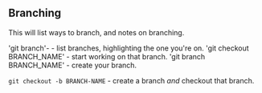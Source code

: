 ## Branching

This will list ways to branch, and notes on branching.

'git branch'- - list branches, highlighting the one you're on.
'git checkout BRANCH_NAME' - start working on that branch.
'git branch BRANCH_NAME' - create your branch.

`git checkout -b BRANCH-NAME` - create a branch _and_ checkout that branch.
